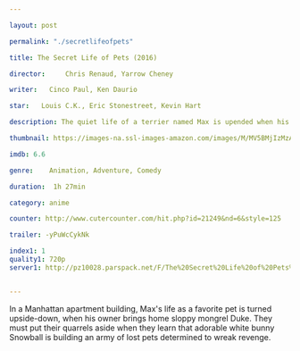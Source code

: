 ```yaml
---

layout: post

permalink: "./secretlifeofpets"

title: The Secret Life of Pets (2016)

director:     Chris Renaud, Yarrow Cheney 

writer:   Cinco Paul, Ken Daurio

star:   Louis C.K., Eric Stonestreet, Kevin Hart

description: The quiet life of a terrier named Max is upended when his owner takes in Duke, a stray whom Max instantly dislikes.

thumbnail: https://images-na.ssl-images-amazon.com/images/M/MV5BMjIzMzA1OTkzNV5BMl5BanBnXkFtZTgwODE3MjM4NzE@._V1_QL50_.jpg

imdb: 6.6

genre:    Animation, Adventure, Comedy 

duration:  1h 27min

category: anime

counter: http://www.cutercounter.com/hit.php?id=21249&nd=6&style=125

trailer: -yPuWcCykNk

index1: 1
quality1: 720p
server1: http://pz10028.parspack.net/F/The%20Secret%20Life%20of%20Pets%202016/The.Secret.Life.of.Pets.2016.720p.Ganool%5BBi-3-Seda.Ir%5D.mkv


---
```


In a Manhattan apartment building, Max's life as a favorite pet is turned upside-down, when his owner brings home sloppy mongrel Duke. They must put their quarrels aside when they learn that adorable white bunny Snowball is building an army of lost pets determined to wreak revenge.